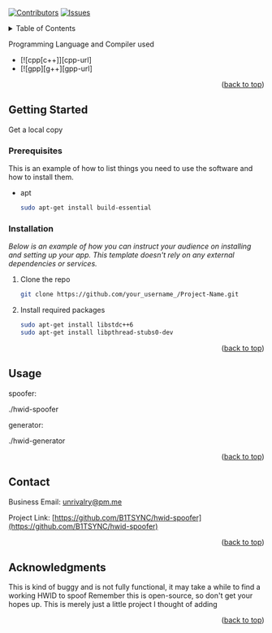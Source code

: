 [![Contributors][contributors-shield]][contributors-url]
[![Issues][issues-shield]][issues-url]



<!-- TABLE OF CONTENTS -->
<details>
  <summary>Table of Contents</summary>
  <ol>
    <li>
      <a href="#about-the-project">About The Project</a>
      <ul>
        <li><a href="#built-with">Built With</a></li>
      </ul>
    </li>
    <li>
      <a href="#getting-started">Getting Started</a>
      <ul>
        <li><a href="#prerequisites">Prerequisites</a></li>
        <li><a href="#installation">Installation</a></li>
      </ul>
    </li>
    <li><a href="#usage">Usage</a></li>
    <li><a href="#contact">Contact</a></li>
    <li><a href="#acknowledgments">Acknowledgments</a></li>
  </ol>
</details>

Programming Language and Compiler used

* [![cpp[c++]][cpp-url]
* [![gpp][g++][gpp-url]

<p align="right">(<a href="#top">back to top</a>)</p>



<!-- GETTING STARTED -->
## Getting Started

Get a local copy

### Prerequisites

This is an example of how to list things you need to use the software and how to install them.
* apt
  ```sh
  sudo apt-get install build-essential
  ```

### Installation

_Below is an example of how you can instruct your audience on installing and setting up your app. This template doesn't rely on any external dependencies or services._

1. Clone the repo
   ```sh
   git clone https://github.com/your_username_/Project-Name.git
   ```
2. Install required packages
   ```sh
   sudo apt-get install libstdc++6
   sudo apt-get install libpthread-stubs0-dev
   ```

<p align="right">(<a href="#top">back to top</a>)</p>



<!-- USAGE EXAMPLES -->
## Usage

spoofer:

./hwid-spoofer

generator:

./hwid-generator

<p align="right">(<a href="#top">back to top</a>)</p>


<!-- CONTACT -->
## Contact

Business Email: unrivalry@pm.me

Project Link: [https://github.com/B1TSYNC/hwid-spoofer](https://github.com/B1TSYNC/hwid-spoofer)

<p align="right">(<a href="#top">back to top</a>)</p>



<!-- ACKNOWLEDGMENTS -->
## Acknowledgments

This is kind of buggy and is not fully functional, it may take a while to find a working HWID to spoof
Remember this is open-source, so don't get your hopes up. This is merely just a little project I thought of adding

<p align="right">(<a href="#top">back to top</a>)</p>

[contributors-shield]: https://img.shields.io/github/contributors/othneildrew/Best-README-Template.svg?style=for-the-badge
[contributors-url]: https://github.com/othneildrew/Best-README-Template/graphs/contributors
[issues-shield]: https://img.shields.io/github/issues/othneildrew/Best-README-Template.svg?style=for-the-badge
[issues-url]: https://github.com/othneildrew/Best-README-Template/issues
